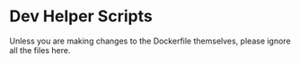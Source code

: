 # Dev Helper Scripts

Unless you are making changes to the Dockerfile themselves, please ignore all the files here. 